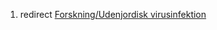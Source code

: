 1.  redirect [Forskning/Udenjordisk
    virusinfektion](Forskning/Udenjordisk_virusinfektion "wikilink")